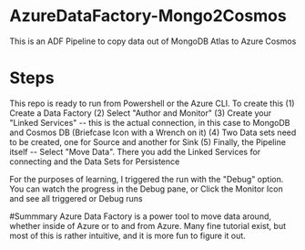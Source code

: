 # AzureDataFactory-Mongo2Cosmos
This is an ADF Pipeline to copy data out of MongoDB Atlas to Azure Cosmos

# Steps
This repo is ready to run from Powershell or the Azure CLI.  To create this 
(1) Create a Data Factory
(2) Select "Author and Monitor"
(3) Create your "Linked Services" -- this is the actual connection, 
    in this case to MongoDB and Cosmos DB (Briefcase Icon with a Wrench on it)
(4) Two Data sets need to be created, one for Source and another for Sink
(5) Finally, the Pipeline itself -- Select "Move Data".  There you add the 
    Linked Services for connecting and the Data Sets for Persistence
    
 For the purposes of learning, I triggered the run with the "Debug" option.  You
 can watch the progress in the Debug pane, or Click the Monitor Icon and see all
 triggered or Debug runs
 
 #Summmary
 Azure Data Factory is a power tool to move data around, whether inside of Azure or
 to and from Azure.  Many fine tutorial exist, but most of this is rather intuitive, and
 it is more fun to figure it out.
